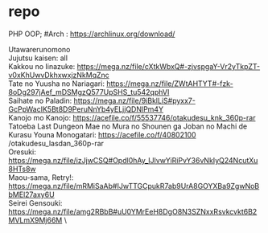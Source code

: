 # repo

PHP OOP;
#Arch : https://archlinux.org/download/

Utawarerunomono \
Jujutsu kaisen: all \
Kakkou no Iinazuke: https://mega.nz/file/cXtkWbxQ#-zjvspgaY-Vr2yTkpZT-v0xKhUwvDkhxwxjzNkMqZnc \
Tate no Yuusha no Nariagari: https://mega.nz/file/ZWtAHTYT#-fzk-8oDg297jAef_mDSMgzQ577UpSHS_tu542qphVI \
Saihate no Paladin: https://mega.nz/file/9iBklLiS#pyxx7-GcPpWacIK5Bt8D9PeruNnYb4yELjjQDNlPm4Y \
Kanojo mo Kanojo: https://acefile.co/f/55537746/otakudesu_knk_360p-rar \
Tatoeba Last Dungeon Mae no Mura no Shounen ga Joban no Machi de Kurasu Youna Monogatari: https://acefile.co/f/40802100 \/otakudesu_lasdan_360p-rar \
Oresuki: https://mega.nz/file/izJjwCSQ#Opdl0hAy_IJlvwYiRiPvY36vNkIyQ24NcutXu8HTs8w \
Maou-sama, Retry!: https://mega.nz/file/mRMiSaAb#IJwTTGCpukR7ab9UrA8GOYXBa9ZgwNoBbMEl27axy6U \
Seirei Gensouki: https://mega.nz/file/amg2RBbB#uU0YMrEeH8DgO8N3SZNxxRsvkcvkt6B2MVLmX9Mj66M \

